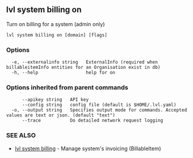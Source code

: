 ## lvl system billing on

Turn on billing for a system (admin only)

```
lvl system billing on [domain] [flags]
```

### Options

```
  -e, --externalinfo string   ExternalInfo (required when billableitemInfo entities for an Organisation exist in db)
  -h, --help                  help for on
```

### Options inherited from parent commands

```
      --apikey string   API key
      --config string   config file (default is $HOME/.lvl.yaml)
  -o, --output string   Specifies output mode for commands. Accepted values are text or json. (default "text")
      --trace           Do detailed network request logging
```

### SEE ALSO

* [lvl system billing](lvl_system_billing.md)	 - Manage system's invoicing (BillableItem)

